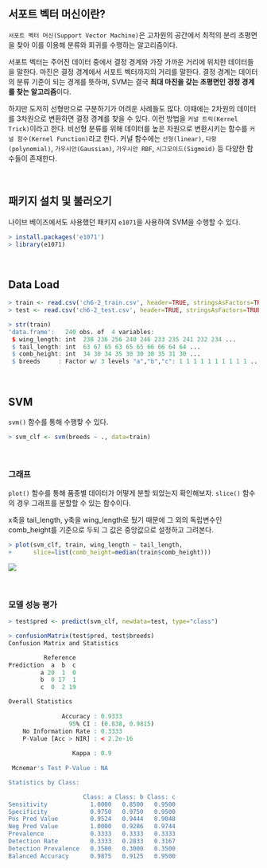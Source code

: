 ## 서포트 벡터 머신이란?
`서포트 벡터 머신(Support Vector Machine)`은 고차원의 공간에서 최적의 분리 초평면을 찾아 이를 이용해 분류와 회귀를 수행하는 알고리즘이다.

서포트 벡터는 주어진 데이터 중에서 결정 경계와 가장 가까운 거리에 위치한 데이터들을 말한다. 마진은 결정 경계에서 서포트 벡터까지의 거리를 말한다. 결정 경계는 데이터의 분류 기준이 되는 경계를 뜻하며, SVM는 결국 **최대 마진을 갖는 초평면인 경정 경계를 찾는 알고리즘**이다.

하지만 도저히 선형만으로 구분하기가 어려운 사례들도 많다. 이때에는 2차원의 데이터를 3차원으로 변환하면 결정 경계를 찾을 수 있다. 이런 방법을 `커널 트릭(Kernel Trick)`이라고 한다. 비선형 분류를 위해 데이터를 높은 차원으로 변환시키는 함수를 `커널 함수(Kernel Function)`라고 한다. 커널 함수에는 `선형(linear)`, `다항(polynomial)`, `가우시안(Gaussian)`, `가우시안 RBF`, `시그모이드(Sigmoid)` 등 다양한 함수들이 존재한다.

<br>

## 패키지 설치 및 불러오기
나이브 베이즈에서도 사용했던 패키지 `e1071`을 사용하여 SVM을 수행할 수 있다.
```r
> install.packages('e1071')
> library(e1071)
```

<br>

## Data Load
```r
> train <- read.csv('ch6-2_train.csv', header=TRUE, stringsAsFactors=TRUE)
> test <- read.csv('ch6-2_test.csv', header=TRUE, stringsAsFactors=TRUE)

> str(train)
'data.frame':	240 obs. of  4 variables:
 $ wing_length: int  238 236 256 240 246 233 235 241 232 234 ...
 $ tail_length: int  63 67 65 63 65 65 66 66 64 64 ...
 $ comb_height: int  34 30 34 35 30 30 30 35 31 30 ...
 $ breeds     : Factor w/ 3 levels "a","b","c": 1 1 1 1 1 1 1 1 1 1 ...
```

<br>

## SVM
`svm()` 함수를 통해 수행핳 수 있다.
```r
> svm_clf <- svm(breeds ~ ., data=train)
```

<br>

### 그래프
`plot()` 함수를 통해 품종별 데이터가 어떻게 분할 되었는지 확인해보자. `slice()` 함수의 경우 그래프를 분할할 수 있는 함수이다.

x축을 tail_length, y축을 wing_length로 뒀기 때문에 그 외의 독립변수인 comb_height를 기준으로 두되 그 값은 중앙값으로 설정하고 그려본다.
```r
> plot(svm_clf, train, wing_length ~ tail_length,
+      slice=list(comb_height=median(train$comb_height)))
```
![](https://velog.velcdn.com/images/ddoddo/post/09ad7d5a-291b-40d7-acb9-c9f6348851cf/image.png)

<br>

### 모델 성능 평가
```r
> test$pred <- predict(svm_clf, newdata=test, type="class")

> confusionMatrix(test$pred, test$breeds)
Confusion Matrix and Statistics

          Reference
Prediction  a  b  c
         a 20  1  0
         b  0 17  1
         c  0  2 19

Overall Statistics
                                         
               Accuracy : 0.9333         
                 95% CI : (0.838, 0.9815)
    No Information Rate : 0.3333         
    P-Value [Acc > NIR] : < 2.2e-16      
                                         
                  Kappa : 0.9            
                                         
 Mcnemar's Test P-Value : NA             

Statistics by Class:

                     Class: a Class: b Class: c
Sensitivity            1.0000   0.8500   0.9500
Specificity            0.9750   0.9750   0.9500
Pos Pred Value         0.9524   0.9444   0.9048
Neg Pred Value         1.0000   0.9286   0.9744
Prevalence             0.3333   0.3333   0.3333
Detection Rate         0.3333   0.2833   0.3167
Detection Prevalence   0.3500   0.3000   0.3500
Balanced Accuracy      0.9875   0.9125   0.9500
```

